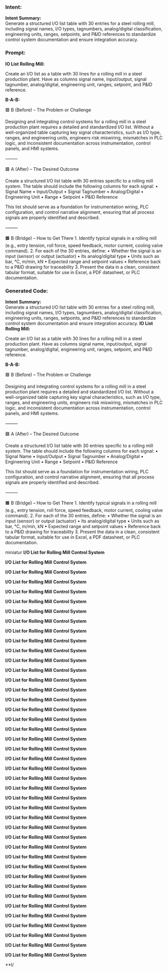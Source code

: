 ### Intent:
**Intent Summary:**  
Generate a structured I/O list table with 30 entries for a steel rolling mill, including signal names, I/O types, tagnumbers, analog/digital classification, engineering units, ranges, setpoints, and P&ID references to standardize control system documentation and ensure integration accuracy.

### Prompt:
**IO List Rolling Mill:**

Create an I/O list as a table with 30 lines for a rolling mill in a steel production plant. Have as columns signal name, input/output, signal tagnumber, analog/digital, engineering unit, ranges, setpoint, and P&ID reference.

**B-A-B:**

🟥 B (Before) – The Problem or Challenge

Designing and integrating control systems for a rolling mill in a steel production plant requires a detailed and standardized I/O list. Without a well-organized table capturing key signal characteristics, such as I/O type, ranges, and engineering units, engineers risk miswiring, mismatches in PLC logic, and inconsistent documentation across instrumentation, control panels, and HMI systems.

⸻

🟩 A (After) – The Desired Outcome

Create a structured I/O list table with 30 entries specific to a rolling mill system. The table should include the following columns for each signal:
	•	Signal Name
	•	Input/Output
	•	Signal Tagnumber
	•	Analog/Digital
	•	Engineering Unit
	•	Range
	•	Setpoint
	•	P&ID Reference

This list should serve as a foundation for instrumentation wiring, PLC configuration, and control narrative alignment, ensuring that all process signals are properly identified and described.

⸻

🟧 B (Bridge) – How to Get There
	1.	Identify typical signals in a rolling mill (e.g., entry tension, roll force, speed feedback, motor current, cooling valve command).
	2.	For each of the 30 entries, define:
	•	Whether the signal is an input (sensor) or output (actuator)
	•	Its analog/digital type
	•	Units such as bar, °C, m/min, kN
	•	Expected range and setpoint values
	•	Reference back to a P&ID drawing for traceability
	3.	Present the data in a clean, consistent tabular format, suitable for use in Excel, a PDF datasheet, or PLC documentation.

### Generated Code:
**Intent Summary:**  
Generate a structured I/O list table with 30 entries for a steel rolling mill, including signal names, I/O types, tagnumbers, analog/digital classification, engineering units, ranges, setpoints, and P&ID references to standardize control system documentation and ensure integration accuracy.
**IO List Rolling Mill:**

Create an I/O list as a table with 30 lines for a rolling mill in a steel production plant. Have as columns signal name, input/output, signal tagnumber, analog/digital, engineering unit, ranges, setpoint, and P&ID reference.

**B-A-B:**

🟥 B (Before) – The Problem or Challenge

Designing and integrating control systems for a rolling mill in a steel production plant requires a detailed and standardized I/O list. Without a well-organized table capturing key signal characteristics, such as I/O type, ranges, and engineering units, engineers risk miswiring, mismatches in PLC logic, and inconsistent documentation across instrumentation, control panels, and HMI systems.

⸻

🟩 A (After) – The Desired Outcome

Create a structured I/O list table with 30 entries specific to a rolling mill system. The table should include the following columns for each signal:
	•	Signal Name
	•	Input/Output
	•	Signal Tagnumber
	•	Analog/Digital
	•	Engineering Unit
	•	Range
	•	Setpoint
	•	P&ID Reference

This list should serve as a foundation for instrumentation wiring, PLC configuration, and control narrative alignment, ensuring that all process signals are properly identified and described.

⸻

🟧 B (Bridge) – How to Get There
	1.	Identify typical signals in a rolling mill (e.g., entry tension, roll force, speed feedback, motor current, cooling valve command).
	2.	For each of the 30 entries, define:
	•	Whether the signal is an input (sensor) or output (actuator)
	•	Its analog/digital type
	•	Units such as bar, °C, m/min, kN
	•	Expected range and setpoint values
	•	Reference back to a P&ID drawing for traceability
	3.	Present the data in a clean, consistent tabular format, suitable for use in Excel, a PDF datasheet, or PLC documentation.
	
 miniatur
**I/O List for Rolling Mill Control System**

**I/O List for Rolling Mill Control System**

**I/O List for Rolling Mill Control System**

**I/O List for Rolling Mill Control System**

**I/O List for Rolling Mill Control System**

**I/O List for Rolling Mill Control System**

**I/O List for Rolling Mill Control System**

**I/O List for Rolling Mill Control System**

**I/O List for Rolling Mill Control System**

**I/O List for Rolling Mill Control System**

**I/O List for Rolling Mill Control System**

**I/O List for Rolling Mill Control System**

**I/O List for Rolling Mill Control System**

**I/O List for Rolling Mill Control System**

**I/O List for Rolling Mill Control System**

**I/O List for Rolling Mill Control System**

**I/O List for Rolling Mill Control System**

**I/O List for Rolling Mill Control System**

**I/O List for Rolling Mill Control System**

**I/O List for Rolling Mill Control System**

**I/O List for Rolling Mill Control System**

**I/O List for Rolling Mill Control System**

**I/O List for Rolling Mill Control System**

**I/O List for Rolling Mill Control System**

**I/O List for Rolling Mill Control System**

**I/O List for Rolling Mill Control System**

**I/O List for Rolling Mill Control System**

**I/O List for Rolling Mill Control System**

**I/O List for Rolling Mill Control System**

**I/O List for Rolling Mill Control System**

**I/O List for Rolling Mill Control System**

**I/O List for Rolling Mill Control System**

**I/O List for Rolling Mill Control System**

**I/O List for Rolling Mill Control System**

**I/O List for Rolling Mill Control System**

**I/O List for Rolling Mill Control System**

**I/O List for Rolling Mill Control System**

**I/O List for Rolling Mill Control System**

**I/O List for Rolling Mill Control System**

**I/O List for Rolling Mill Control System**

**I/O List for Rolling Mill Control System**

**I/O List for Rolling Mill Control System**

**I/

